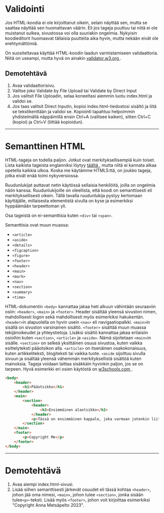 # Validointi

Jos HTML-koodia ei ole kirjoittanut oikein, selain näyttää sen, mutta se saattaa näyttää sen huomattavan väärin. Eli jos tageja puuttuu tai niitä ei ole muistanut sulkea, sivustossa voi olla suuriakin ongelmia. Nykyisin koodieditorit huomaavat tällaisia puutteita aika hyvin, mutta nekään eivät ole erehtymättömiä.

On suositeltavaa käyttää HTML-koodin laadun varmistamiseen validaattoria. Niitä on useampi, mutta hyvä on ainakin [ validator.w3.org ](https://validator.w3.org/)<base target="_blank">. 


## Demotehtävä

1. Avaa validaattorisivu.
2. Valitse joko Validate by File Upload tai Validate by Direct Input
3. Jos valitsit File Uploadin, selaa koneeltasi aiemmin luotu index.html ja validoi se.
4. Jos taas valitsit Direct Inputin, kopioi index.html-tiedostosi sisältö ja liitä se tekstikenttään ja validoi se. Kopiointi tapahtuu helpoimmin yhdistelmällä näppäimillä ensin Ctrl+A (valitsee kaiken), sitten Ctrl+C (kopioi) ja Ctrl+V (liittää kopioidun).

---


# Semanttinen HTML

HTML-tageja on todella paljon. Jotkut ovat merkityksellisempiä kuin toiset. Lista kaikista tageista englanniksi löytyy [ täältä ](https://www.w3schools.com/TAGS/default.asp), mutta niitä ei kannata alkaa opetella kaikkia ulkoa. Koska me käytämme HTML5:ttä, on joukko tageja, jotka eivät enää toimi nykyversiossa.

Ruudunlukijat auttavat netin käytössä sellaisia henkilöitä, joilla on ongelmia näön kanssa. Ruudunlukijoille on oleellista, että koodi on semanttisesti eli merkityksellisesti oikein. Tällä tavalla ruudunlukija pystyy kertomaan käyttäjälle, millaisesta elementistä sivulla on kyse ja esimerkiksi hyppäämään tarpeettoman yli.

Osa tageistä on ei-semanttisia kuten ``<div>`` tai ``<span>``.

Semanttisia ovat muun muassa:
- ``<article>``
- ``<aside>``
- ``<details>``
- ``<figcaption>``
- ``<figure>``
- ``<footer>``
- ``<header>``
- ``<main>``
- ``<mark>``
- ``<nav>``
- ``<section>``
- ``<summary>``
- ``<time>``

HTML-dokumentin ``<body>`` kannattaa jakaa heti alkuun vähintään seuraaviin osiin: ``<header>``, ``<main>`` ja ``<footer>``. Header sisältää yleensä sivuston nimen, mahdollisesti logon sekä mahdollisesti myös esimerkiksi hakukentän. ``<header>``in alapuolella on hyvin usein ``<nav>`` eli navigaatiopalkki. ``<main>``in sisällä on sivuston varsinainen sisältö. ``<footer>`` sisältää muun muassa tekijänoikeudet ja yhteystietoja. Lisäksi sisältö kannattaa jakaa erilaisiin osioihin kuten ``<section>``, ``<article>`` ja ``<aside>``. Nämä sijoitetaan ``<main>``in sisälle. ``<section>`` on selkeä yksittäinen osuus sivustoa, kuten vaikka esittelyteksti pääotsikon alla. ``<article>`` on itsenäinen osakokonaisuus, kuten artikkeliteksti, blogiteksti tai vaikka tuote. ``<aside`` sijoittuu sivulla sivuun ja sisältää yleensä vähemmän merkityksellistä sisältöä kuten mainoksia. Tageja voidaan laittaa sisäkkäin hyvinkin paljon, jos se on tarpeen. Hyvä esimerkki eri osien käytöstä on [ w3schools.com ](https://www.w3schools.com/html/default.asp)<base target="_blank">.

```HTML 
<body>
    <header>
        <h1>Pääotsikko</h1>
    </header>
    <main>
        <section>
            <header>
                <h2>Ensimmäinen alaotsikko</h2>
            </header>        
            <p>Tässä on ensimmäinen kappale, joka varmaan jotenkin liittyy alaotsikkoon.</p>
        </section>
    </main>
    <footer>
        <p>Copyright Me</p>
    </footer>
</body>
```

---

# Demotehtävä

1. Avaa aiempi index.html-sivusi.
2. Lisää siihen semanttisesti järkevät osuudet eli tässä kohtaa ``<header>``, johon jää oma nimesi, ``<main>``, johon tulee ``<section>``, jonka sisään tulee``<p>``-teksti. Lisää myös ``<footer>``, johon voit kirjoittaa esimerkiksi "Copyright Anna Metsäpelto 2023".
